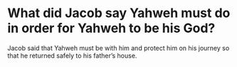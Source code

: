 # What did Jacob say Yahweh must do in order for Yahweh to be his God?

Jacob said that Yahweh must be with him and protect him on his journey so that he returned safely to his father’s house.
